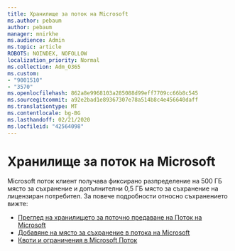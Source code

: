 ```yaml
---
title: Хранилище за поток на Microsoft
ms.author: pebaum
author: pebaum
manager: mnirkhe
ms.audience: Admin
ms.topic: article
ROBOTS: NOINDEX, NOFOLLOW
localization_priority: Normal
ms.collection: Adm_O365
ms.custom:
- "9001510"
- "3570"
ms.openlocfilehash: 862a8e9968103a285088d99eff7709cc66b8c545
ms.sourcegitcommit: a92e2bad1e89367307e78a514b8c4e456640daff
ms.translationtype: MT
ms.contentlocale: bg-BG
ms.lasthandoff: 02/21/2020
ms.locfileid: "42564098"
---
```

# <a name="microsoft-stream-storage"></a>Хранилище за поток на Microsoft

Microsoft поток клиент получава фиксирано разпределение на 500 ГБ място за съхранение и допълнителни 0,5 ГБ място за съхранение на лицензиран потребител.
За повече подробности относно съхранението вижте:

- [Преглед на хранилището за поточно предаване на Поток на Microsoft](https://docs.microsoft.com/stream/license-overview#storage)
- [Добавяне на място за съхранение в потока на Microsoft](https://docs.microsoft.com/stream/storage-add-on)
- [Квоти и ограничения в Microsoft Поток](https://docs.microsoft.com/stream/quotas-and-limitations)

